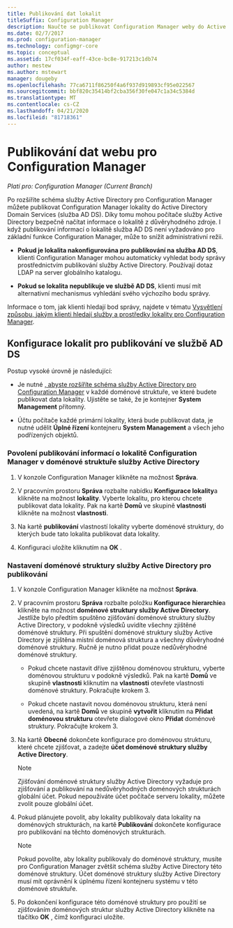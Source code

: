 ```yaml
---
title: Publikování dat lokalit
titleSuffix: Configuration Manager
description: Naučte se publikovat Configuration Manager weby do Active Directory Domain Services.
ms.date: 02/7/2017
ms.prod: configuration-manager
ms.technology: configmgr-core
ms.topic: conceptual
ms.assetid: 17cf034f-eaff-43ce-bc8e-917213c1db74
author: mestew
ms.author: mstewart
manager: dougeby
ms.openlocfilehash: 77ca6711f86250f4a6f937d919893cf95e022567
ms.sourcegitcommit: bbf820c35414bf2cba356f30fe047c1a34c5384d
ms.translationtype: MT
ms.contentlocale: cs-CZ
ms.lasthandoff: 04/21/2020
ms.locfileid: "81718361"
---
```

# <a name="publish-site-data-for-configuration-manager"></a>Publikování dat webu pro Configuration Manager

*Platí pro: Configuration Manager (Current Branch)*

Po rozšíříte schéma služby Active Directory pro Configuration Manager můžete publikovat Configuration Manager lokality do Active Directory Domain Services (služba AD DS). Díky tomu mohou počítače služby Active Directory bezpečně načítat informace o lokalitě z důvěryhodného zdroje. I když publikování informací o lokalitě služba AD DS není vyžadováno pro základní funkce Configuration Manager, může to snížit administrativní režii.  

-   **Pokud je lokalita nakonfigurována pro publikování na služba AD DS**, klienti Configuration Manager mohou automaticky vyhledat body správy prostřednictvím publikování služby Active Directory. Používají dotaz LDAP na server globálního katalogu.  

-   **Pokud se lokalita nepublikuje ve službě AD DS**, klienti musí mít alternativní mechanismus vyhledání svého výchozího bodu správy.  

Informace o tom, jak klienti hledají bod správy, najdete v tématu [Vysvětlení způsobu, jakým klienti hledají služby a prostředky lokality pro Configuration Manager](../../../../core/plan-design/hierarchy/understand-how-clients-find-site-resources-and-services.md).  

## <a name="configure-sites-to-publish-to-ad-ds"></a>Konfigurace lokalit pro publikování ve službě AD DS  
 Postup vysoké úrovně je následující:  

-   Je nutné [, abyste rozšíříte schéma služby Active Directory pro Configuration Manager](../../../../core/plan-design/network/extend-the-active-directory-schema.md) v každé doménové struktuře, ve které budete publikovat data lokality. Ujistěte se také, že je kontejner **System Management** přítomný.  

-   Účtu počítače každé primární lokality, která bude publikovat data, je nutné udělit **Úplné řízení** kontejneru **System Management** a všech jeho podřízených objektů.  

### <a name="to-enable-a-configuration-manager-site-to-publish-site-information-to-active-directory-forest"></a>Povolení publikování informací o lokalitě Configuration Manager v doménové struktuře služby Active Directory

1.  V konzole Configuration Manager klikněte na možnost **Správa**.  

2.  V pracovním prostoru **Správa** rozbalte nabídku **Konfigurace lokality**a klikněte na možnost **lokality**. Vyberte lokalitu, pro kterou chcete publikovat data lokality. Pak na kartě **Domů** ve skupině **vlastnosti** klikněte na možnost **vlastnosti**.  

3.  Na kartě **publikování** vlastností lokality vyberte doménové struktury, do kterých bude tato lokalita publikovat data lokality.  

4.  Konfiguraci uložíte kliknutím na **OK** .  

### <a name="to-set-up-active-directory-forests-for-publishing"></a>Nastavení doménové struktury služby Active Directory pro publikování  

1.  V konzole Configuration Manager klikněte na možnost **Správa**.  

2.  V pracovním prostoru **Správa** rozbalte položku **Konfigurace hierarchie**a klikněte na možnost **doménové struktury služby Active Directory**. Jestliže bylo předtím spuštěno zjišťování doménové struktury služby Active Directory, v podokně výsledků uvidíte všechny zjištěné doménové struktury. Při spuštění doménové struktury služby Active Directory je zjištěna místní doménová struktura a všechny důvěryhodné doménové struktury. Ručně je nutno přidat pouze nedůvěryhodné doménové struktury.  

    -   Pokud chcete nastavit dříve zjištěnou doménovou strukturu, vyberte doménovou strukturu v podokně výsledků. Pak na kartě **Domů** ve skupině **vlastnosti** kliknutím na **vlastnosti** otevřete vlastnosti doménové struktury. Pokračujte krokem 3.  

    -   Pokud chcete nastavit novou doménovou strukturu, která není uvedená, na kartě **Domů** ve skupině **vytvořit** kliknutím na **Přidat doménovou strukturu** otevřete dialogové okno **Přidat** doménové struktury. Pokračujte krokem 3.  

3.  Na kartě **Obecné** dokončete konfigurace pro doménovou strukturu, které chcete zjišťovat, a zadejte **účet doménové struktury služby Active Directory**.  

    > [!NOTE]  
    >  Zjišťování doménové struktury služby Active Directory vyžaduje pro zjišťování a publikování na nedůvěryhodných doménových strukturách globální účet. Pokud nepoužíváte účet počítače serveru lokality, můžete zvolit pouze globální účet.  

4.  Pokud plánujete povolit, aby lokality publikovaly data lokality na doménových strukturách, na kartě **Publikování** dokončete konfigurace pro publikování na těchto doménových strukturách.  

    > [!NOTE]  
    >  Pokud povolíte, aby lokality publikovaly do doménové struktury, musíte pro Configuration Manager zvětšit schéma služby Active Directory této doménové struktury. Účet doménové struktury služby Active Directory musí mít oprávnění k úplnému řízení kontejneru systému v této doménové struktuře.  

5.  Po dokončení konfigurace této doménové struktury pro použití se zjišťováním doménových struktur služby Active Directory klikněte na tlačítko **OK** , čímž konfiguraci uložíte.  

